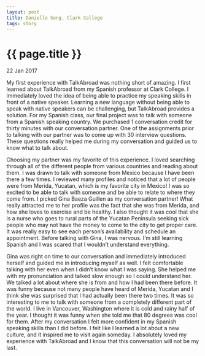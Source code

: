 ```yaml
---
layout: post
title: Danielle Seng, Clark College
tags: story
---
```


# {{ page.title }}

22 Jan 2017

My first experience with TalkAbroad was nothing short of amazing. I first learned about TalkAbroad from my Spanish professor at Clark College. I immediately loved the idea of being able to practice my speaking skills in front of a native speaker. Learning a new language without being able to speak with native speakers can be challenging, but TalkAbroad provides a solution. For my Spanish class, our final project was to talk with someone from a Spanish speaking country. We purchased 1 conversation credit for thirty minutes with our conversation partner. One of the assignments prior to talking with our partner was to come up with 30 interview questions. These questions really helped me during my conversation and guided us to know what to talk about.

Choosing my partner was my favorite of this experience. I loved searching through all of the different people from various countries and reading about them. I was drawn to talk with someone from Mexico because I have been there a few times. I reviewed many profiles and noticed that a lot of people were from Merida, Yucatan, which is my favorite city in Mexico! I was so excited to be able to talk with someone and be able to relate to where they come from. I picked Gina Baeza Guillen as my conversation partner! What really attracted me to her profile was the fact that she was from Merida, and how she loves to exercise and be healthy. I also thought it was cool that she is a nurse who goes to rural parts of the Yucatan Peninsula seeking sick people who may not have the money to come to the city to get proper care. It was really easy to see each person’s availability and schedule an appointment. Before talking with Gina, I was nervous. I’m still learning Spanish and I was scared that I wouldn’t understand everything. 

Gina was right on time to our conversation and immediately introduced herself and guided me in introducing myself as well.  I felt comfortable talking with her even when I didn’t know what I was saying. She helped me with my pronunciation and talked slow enough so I could understand her. We talked a lot about where she is from and how I had been there before. It was funny because not many people have heard of Merida, Yucatan and I think she was surprised that I had actually been there two times. It was so interesting to me to talk with someone from a completely different part of the world. I live in Vancouver, Washington where it is cold and rainy half of the year. I thought it was funny when she told me that 80 degrees was cool for them. After my conversation I felt more confident in my Spanish speaking skills than I did before. I felt like I learned a lot about a new culture, and it inspired me to visit again someday. I absolutely loved my experience with TalkAbroad and I know that this conversation will not be my last. 